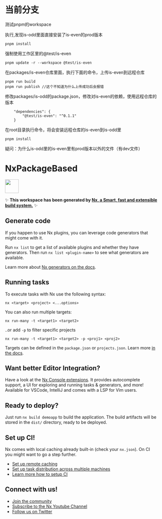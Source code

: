 # 当前分支
测试pnpm的workspace

执行,发现is-odd里面直接安装了is-even的prod版本
```
pnpm install
```

强制使用工作区里的@test/is-even
```
pnpm update -r --workspace @test/is-even
```

在packages/is-even仓库里面，执行下面的命令，上传is-even到远程仓库
```
pnpm run build
pnpm run publish //这个不知道为什么上传成功后会报错
```

修改packages/is-odd的package.json，修改对is-even的依赖，使用远程仓库的版本
```
    "dependencies": {
        "@test/is-even": "^0.1.1"
    }
```

在root目录执行命令，将会安装远程仓库的is-even到is-odd里
```
pnpm install
```

疑问：为什么is-odd里的is-even里有prod版本以外的文件（有dev文件）




# NxPackageBased

<a alt="Nx logo" href="https://nx.dev" target="_blank" rel="noreferrer"><img src="https://raw.githubusercontent.com/nrwl/nx/master/images/nx-logo.png" width="45"></a>

✨ **This workspace has been generated by [Nx, a Smart, fast and extensible build system.](https://nx.dev)** ✨

## Generate code

If you happen to use Nx plugins, you can leverage code generators that might come with it.

Run `nx list` to get a list of available plugins and whether they have generators. Then run `nx list <plugin-name>` to see what generators are available.

Learn more about [Nx generators on the docs](https://nx.dev/plugin-features/use-code-generators).

## Running tasks

To execute tasks with Nx use the following syntax:

```
nx <target> <project> <...options>
```

You can also run multiple targets:

```
nx run-many -t <target1> <target2>
```

..or add `-p` to filter specific projects

```
nx run-many -t <target1> <target2> -p <proj1> <proj2>
```

Targets can be defined in the `package.json` or `projects.json`. Learn more [in the docs](https://nx.dev/core-features/run-tasks).

## Want better Editor Integration?

Have a look at the [Nx Console extensions](https://nx.dev/nx-console). It provides autocomplete support, a UI for exploring and running tasks & generators, and more! Available for VSCode, IntelliJ and comes with a LSP for Vim users.

## Ready to deploy?

Just run `nx build demoapp` to build the application. The build artifacts will be stored in the `dist/` directory, ready to be deployed.

## Set up CI!

Nx comes with local caching already built-in (check your `nx.json`). On CI you might want to go a step further.

- [Set up remote caching](https://nx.dev/core-features/share-your-cache)
- [Set up task distribution across multiple machines](https://nx.dev/core-features/distribute-task-execution)
- [Learn more how to setup CI](https://nx.dev/recipes/ci)

## Connect with us!

- [Join the community](https://nx.dev/community)
- [Subscribe to the Nx Youtube Channel](https://www.youtube.com/@nxdevtools)
- [Follow us on Twitter](https://twitter.com/nxdevtools)
